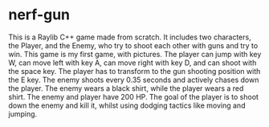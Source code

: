 # nerf-gun
This is a Raylib C++ game made from scratch.
It includes two characters, the Player, and the Enemy, who try to shoot each other with guns and try to win.
This game is my first game, with pictures.
The player can jump with key W, can move left with key A, can move right with key D, and can shoot with the space key.
The player has to transform to the gun shooting position with the E key.
The enemy shoots every 0.35 seconds and actively chases down the player.
The enemy wears a black shirt, while the player wears a red shirt.
The enemy and player have 200 HP.
The goal of the player is to shoot down the enemy and kill it, whilst using dodging tactics like moving and jumping.
